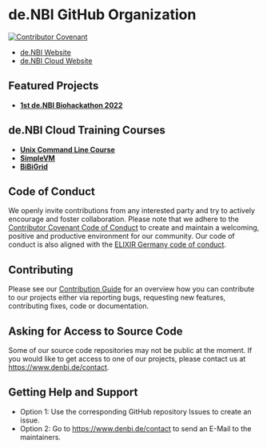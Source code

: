 # de.NBI GitHub Organization
[![Contributor Covenant](https://img.shields.io/badge/Contributor%20Covenant-2.1-4baaaa.svg)](https://github.com/lifs-tools/.github/blob/main/CODE_OF_CONDUCT.md) 

- [de.NBI Website](https://denbi.de/)
- [de.NBI Cloud Website](https://cloud.denbi.de/)

## Featured Projects

- **[1st de.NBI Biohackathon 2022](https://github.com/deNBI/biohackathon-2022)**

## de.NBI Cloud Training Courses

- **[Unix Command Line Course](https://github.com/deNBI/unix-course)**
- **[SimpleVM](https://github.com/deNBI/simpleVMWorkshop)**
- **[BiBiGrid](https://github.com/deNBI/bibigrid_clum2022)**

## Code of Conduct
We openly invite contributions from any interested party and try to actively encourage and foster collaboration.
Please note that we adhere to the [Contributor Covenant Code of Conduct](https://github.com/deNBI/.github/blob/main/CODE_OF_CONDUCT.md) to create and maintain a welcoming, positive and productive environment for our community. Our code of conduct is also aligned with the [ELIXIR Germany code of conduct](https://www.denbi.de/code-of-conduct). 

## Contributing
Please see our [Contribution Guide](https://github.com/deNBI/.github/blob/main/CONTRIBUTING.md) for an overview how you can contribute to our projects either via reporting bugs, requesting new features, contributing fixes, code or documentation.

## Asking for Access to Source Code
Some of our source code repositories may not be public at the moment. If you would like to get access to one of our projects, please contact us at https://www.denbi.de/contact.

## Getting Help and Support

- Option 1: Use the corresponding GitHub repository Issues to create an issue.
- Option 2: Go to https://www.denbi.de/contact to send an E-Mail to the maintainers.


